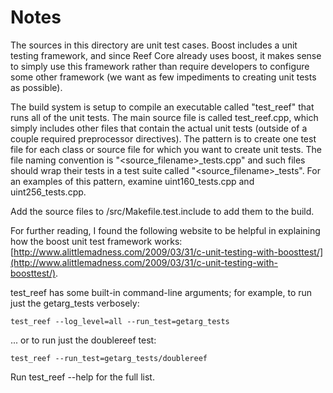 # Notes
The sources in this directory are unit test cases.  Boost includes a
unit testing framework, and since Reef Core already uses boost, it makes
sense to simply use this framework rather than require developers to
configure some other framework (we want as few impediments to creating
unit tests as possible).

The build system is setup to compile an executable called "test_reef"
that runs all of the unit tests.  The main source file is called
test_reef.cpp, which simply includes other files that contain the
actual unit tests (outside of a couple required preprocessor
directives).  The pattern is to create one test file for each class or
source file for which you want to create unit tests.  The file naming
convention is "<source_filename>_tests.cpp" and such files should wrap
their tests in a test suite called "<source_filename>_tests".  For an
examples of this pattern, examine uint160_tests.cpp and
uint256_tests.cpp.

Add the source files to /src/Makefile.test.include to add them to the build.

For further reading, I found the following website to be helpful in
explaining how the boost unit test framework works:
[http://www.alittlemadness.com/2009/03/31/c-unit-testing-with-boosttest/](http://www.alittlemadness.com/2009/03/31/c-unit-testing-with-boosttest/).

test_reef has some built-in command-line arguments; for
example, to run just the getarg_tests verbosely:

    test_reef --log_level=all --run_test=getarg_tests

... or to run just the doublereef test:

    test_reef --run_test=getarg_tests/doublereef

Run  test_reef --help   for the full list.


